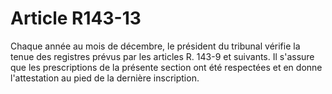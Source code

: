 # Article R143-13

Chaque année au mois de décembre, le président du tribunal vérifie la tenue des registres prévus par les articles R. 143-9 et suivants. Il s'assure que les prescriptions de la présente section ont été respectées et en donne l'attestation au pied de la dernière inscription.
